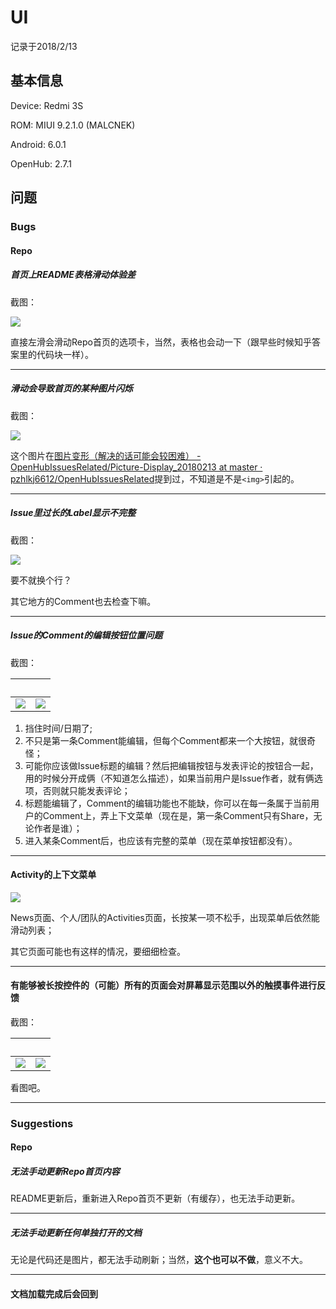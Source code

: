 # UI

记录于2018/2/13

## 基本信息

Device: Redmi 3S

ROM: MIUI 9.2.1.0 (MALCNEK)

Android: 6.0.1

OpenHub: 2.7.1

## 问题

### Bugs

#### Repo

##### 首页上README表格滑动体验差

截图：

![](https://github.com/pzhlkj6612/OpenHubIssuesRelated/blob/master/UI-Bug-Suggestion_20180213/20180213174606_com.thirtydegreesray.openhub_SlideTable.png)

直接左滑会滑动Repo首页的选项卡，当然，表格也会动一下（跟早些时候知乎答案里的代码块一样）。

----

##### 滑动会导致首页的某种图片闪烁

截图：

![](https://github.com/pzhlkj6612/OpenHubIssuesRelated/blob/master/UI-Bug-Suggestion_20180213/20180213211800_com.thirtydegreesray.openhub_BrightnessShake.gif)

这个图片在[图片变形（解决的话可能会较困难） - OpenHubIssuesRelated/Picture-Display_20180213 at master · pzhlkj6612/OpenHubIssuesRelated](https://github.com/pzhlkj6612/OpenHubIssuesRelated/tree/master/Picture-Display_20180213#%E5%9B%BE%E7%89%87%E5%8F%98%E5%BD%A2%E8%A7%A3%E5%86%B3%E7%9A%84%E8%AF%9D%E5%8F%AF%E8%83%BD%E4%BC%9A%E8%BE%83%E5%9B%B0%E9%9A%BE)提到过，不知道是不是`<img>`引起的。

----

##### Issue里过长的Label显示不完整

截图：

![](https://github.com/pzhlkj6612/OpenHubIssuesRelated/blob/master/UI-Bug-Suggestion_20180213/20180204161229_com.thirtydegreesray.openhub_TooLongLabel.png)

要不就换个行？

其它地方的Comment也去检查下嘛。

----

##### Issue的Comment的编辑按钮位置问题

截图：

&nbsp; | &nbsp;
------------ | -------------
![](https://github.com/pzhlkj6612/OpenHubIssuesRelated/blob/master/UI-Bug-Suggestion_20180213/20180212224601_com.thirtydegreesray.openhub_CommentOfIssue_1.png) | ![](https://github.com/pzhlkj6612/OpenHubIssuesRelated/blob/master/UI-Bug-Suggestion_20180213/20180213112710_com.thirtydegreesray.openhub_CommentOfIssue_2.png)

1. 挡住时间/日期了;
2. 不只是第一条Comment能编辑，但每个Comment都来一个大按钮，就很奇怪；
3. 可能你应该做Issue标题的编辑？然后把编辑按钮与发表评论的按钮合一起，用的时候分开成俩（不知道怎么描述），如果当前用户是Issue作者，就有俩选项，否则就只能发表评论；
4. 标题能编辑了，Comment的编辑功能也不能缺，你可以在每一条属于当前用户的Comment上，弄上下文菜单（现在是，第一条Comment只有Share，无论作者是谁）；
5. 进入某条Comment后，也应该有完整的菜单（现在菜单按钮都没有）。

----

#### Activity的上下文菜单

![](https://github.com/pzhlkj6612/OpenHubIssuesRelated/blob/master/UI-Bug-Suggestion_20180213/20180213193100_com.thirtydegreesray.openhub_ContextMenu-ListSlide.gif)

News页面、个人/团队的Activities页面，长按某一项不松手，出现菜单后依然能滑动列表；

其它页面可能也有这样的情况，要细细检查。

----

#### 有能够被长按控件的（可能）所有的页面会对屏幕显示范围以外的触摸事件进行反馈

截图：

&nbsp; | &nbsp;
------------ | -------------
![](https://github.com/pzhlkj6612/OpenHubIssuesRelated/blob/master/UI-Bug-Suggestion_20180213/20180213234400_com.thirtydegreesray.openhub_IncorrctReact_1.gif) | ![](https://github.com/pzhlkj6612/OpenHubIssuesRelated/blob/master/UI-Bug-Suggestion_20180213/20180213234401_com.thirtydegreesray.openhub_IncorrctReact_2.gif)

看图吧。

----

### Suggestions

#### Repo

##### 无法手动更新Repo首页内容

README更新后，重新进入Repo首页不更新（有缓存），也无法手动更新。

----

##### 无法手动更新任何单独打开的文档

无论是代码还是图片，都无法手动刷新；当然，**这个也可以不做**，意义不大。

----

#### 文档加载完成后会回到